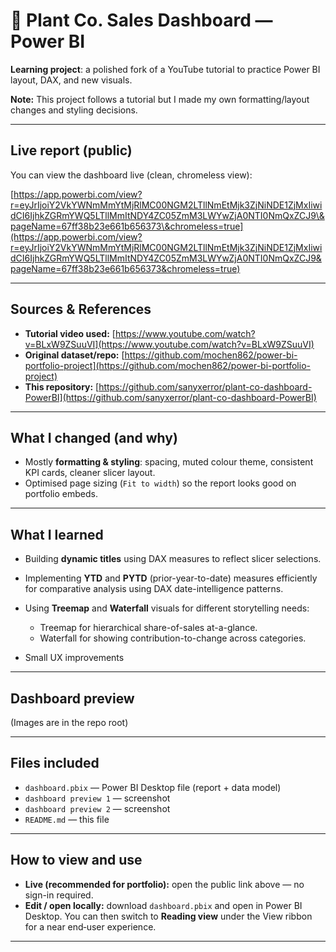# 🌱 Plant Co. Sales Dashboard — Power BI

**Learning project**: a polished fork of a YouTube tutorial to practice Power BI layout, DAX, and new visuals.

**Note:** This project follows a tutorial but I made my own formatting/layout changes and styling decisions.

---

## Live report (public)

You can view the dashboard live (clean, chromeless view):

[https://app.powerbi.com/view?r=eyJrIjoiY2VkYWNmMmYtMjRlMC00NGM2LTllNmEtMjk3ZjNiNDE1ZjMxIiwidCI6IjhkZGRmYWQ5LTllMmItNDY4ZC05ZmM3LWYwZjA0NTI0NmQxZCJ9\&pageName=67ff38b23e661b656373\&chromeless=true](https://app.powerbi.com/view?r=eyJrIjoiY2VkYWNmMmYtMjRlMC00NGM2LTllNmEtMjk3ZjNiNDE1ZjMxIiwidCI6IjhkZGRmYWQ5LTllMmItNDY4ZC05ZmM3LWYwZjA0NTI0NmQxZCJ9&pageName=67ff38b23e661b656373&chromeless=true)

---

## Sources & References

* **Tutorial video used:** [https://www.youtube.com/watch?v=BLxW9ZSuuVI](https://www.youtube.com/watch?v=BLxW9ZSuuVI)
* **Original dataset/repo:** [https://github.com/mochen862/power-bi-portfolio-project](https://github.com/mochen862/power-bi-portfolio-project)
* **This repository:** [https://github.com/sanyxerror/plant-co-dashboard-PowerBI](https://github.com/sanyxerror/plant-co-dashboard-PowerBI)

---

## What I changed (and why)

* Mostly **formatting & styling**: spacing, muted colour theme, consistent KPI cards, cleaner slicer layout.
* Optimised page sizing (`Fit to width`) so the report looks good on portfolio embeds.

---

## What I learned

* Building **dynamic titles** using DAX measures to reflect slicer selections.
* Implementing **YTD** and **PYTD** (prior-year-to-date) measures efficiently for comparative analysis using DAX date-intelligence patterns.
* Using **Treemap** and **Waterfall** visuals for different storytelling needs:

  * Treemap for hierarchical share-of-sales at-a-glance.
  * Waterfall for showing contribution-to-change across categories.
* Small UX improvements

---

## Dashboard preview

(Images are in the repo root)

---

## Files included

* `dashboard.pbix` — Power BI Desktop file (report + data model)
* `dashboard preview 1` — screenshot
* `dashboard preview 2` — screenshot 
* `README.md` — this file

---

## How to view and use

* **Live (recommended for portfolio):** open the public link above — no sign-in required.
* **Edit / open locally:** download `dashboard.pbix` and open in Power BI Desktop. You can then switch to **Reading view** under the View ribbon for a near end‑user experience.

---
